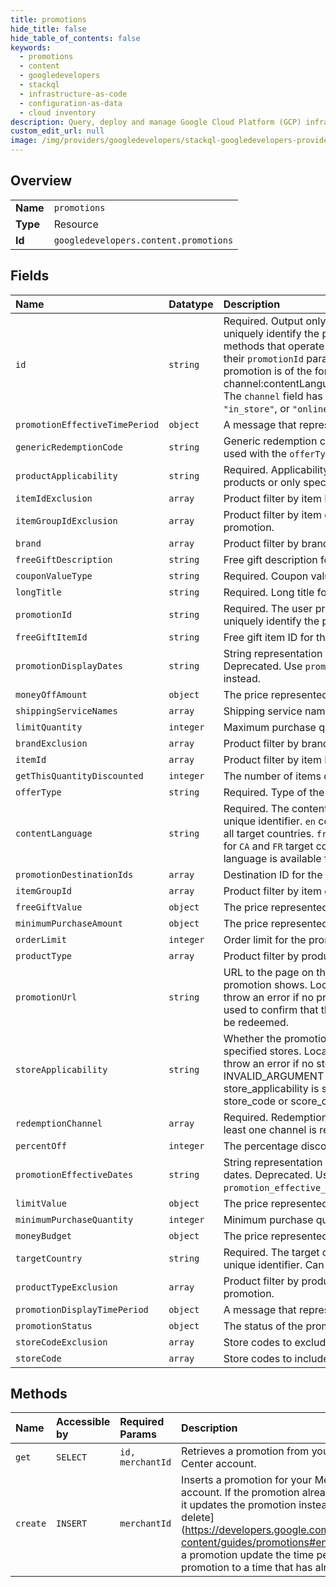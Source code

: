 ```yaml
---
title: promotions
hide_title: false
hide_table_of_contents: false
keywords:
  - promotions
  - content
  - googledevelopers    
  - stackql
  - infrastructure-as-code
  - configuration-as-data
  - cloud inventory
description: Query, deploy and manage Google Cloud Platform (GCP) infrastructure and resources using SQL
custom_edit_url: null
image: /img/providers/googledevelopers/stackql-googledevelopers-provider-featured-image.png
---
```

  
    

## Overview
<table><tbody>
<tr><td><b>Name</b></td><td><code>promotions</code></td></tr>
<tr><td><b>Type</b></td><td>Resource</td></tr>
<tr><td><b>Id</b></td><td><code>googledevelopers.content.promotions</code></td></tr>
</tbody></table>

## Fields
| Name | Datatype | Description |
|:-----|:---------|:------------|
| `id` | `string` | Required. Output only. The REST promotion ID to uniquely identify the promotion. Content API methods that operate on promotions take this as their `promotionId` parameter. The REST ID for a promotion is of the form channel:contentLanguage:targetCountry:promotionId The `channel` field has a value of `"online"`, `"in_store"`, or `"online_in_store"`. |
| `promotionEffectiveTimePeriod` | `object` | A message that represents a time period. |
| `genericRedemptionCode` | `string` | Generic redemption code for the promotion. To be used with the `offerType` field. |
| `productApplicability` | `string` | Required. Applicability of the promotion to either all products or only specific products. |
| `itemIdExclusion` | `array` | Product filter by item ID exclusion for the promotion. |
| `itemGroupIdExclusion` | `array` | Product filter by item group ID exclusion for the promotion. |
| `brand` | `array` | Product filter by brand for the promotion. |
| `freeGiftDescription` | `string` | Free gift description for the promotion. |
| `couponValueType` | `string` | Required. Coupon value type for the promotion. |
| `longTitle` | `string` | Required. Long title for the promotion. |
| `promotionId` | `string` | Required. The user provided promotion ID to uniquely identify the promotion. |
| `freeGiftItemId` | `string` | Free gift item ID for the promotion. |
| `promotionDisplayDates` | `string` | String representation of the promotion display dates. Deprecated. Use `promotion_display_time_period` instead. |
| `moneyOffAmount` | `object` | The price represented as a number and currency. |
| `shippingServiceNames` | `array` | Shipping service names for the promotion. |
| `limitQuantity` | `integer` | Maximum purchase quantity for the promotion. |
| `brandExclusion` | `array` | Product filter by brand exclusion for the promotion. |
| `itemId` | `array` | Product filter by item ID for the promotion. |
| `getThisQuantityDiscounted` | `integer` | The number of items discounted in the promotion. |
| `offerType` | `string` | Required. Type of the promotion. |
| `contentLanguage` | `string` | Required. The content language used as part of the unique identifier. `en` content language is available for all target countries. `fr` content language is available for `CA` and `FR` target countries, and `de` content language is available for `DE` target country. |
| `promotionDestinationIds` | `array` | Destination ID for the promotion. |
| `itemGroupId` | `array` | Product filter by item group ID for the promotion. |
| `freeGiftValue` | `object` | The price represented as a number and currency. |
| `minimumPurchaseAmount` | `object` | The price represented as a number and currency. |
| `orderLimit` | `integer` | Order limit for the promotion. |
| `productType` | `array` | Product filter by product type for the promotion. |
| `promotionUrl` | `string` | URL to the page on the merchant's site where the promotion shows. Local Inventory ads promotions throw an error if no promo url is included. URL is used to confirm that the promotion is valid and can be redeemed. |
| `storeApplicability` | `string` | Whether the promotion applies to all stores, or only specified stores. Local Inventory ads promotions throw an error if no store applicability is included. An INVALID_ARGUMENT error is thrown if store_applicability is set to ALL_STORES and store_code or score_code_exclusion is set to a value. |
| `redemptionChannel` | `array` | Required. Redemption channel for the promotion. At least one channel is required. |
| `percentOff` | `integer` | The percentage discount offered in the promotion. |
| `promotionEffectiveDates` | `string` | String representation of the promotion effective dates. Deprecated. Use `promotion_effective_time_period` instead. |
| `limitValue` | `object` | The price represented as a number and currency. |
| `minimumPurchaseQuantity` | `integer` | Minimum purchase quantity for the promotion. |
| `moneyBudget` | `object` | The price represented as a number and currency. |
| `targetCountry` | `string` | Required. The target country used as part of the unique identifier. Can be `AU`, `CA`, `DE`, `FR`, `GB`, `IN` or `US`. |
| `productTypeExclusion` | `array` | Product filter by product type exclusion for the promotion. |
| `promotionDisplayTimePeriod` | `object` | A message that represents a time period. |
| `promotionStatus` | `object` | The status of the promotion. |
| `storeCodeExclusion` | `array` | Store codes to exclude for the promotion. |
| `storeCode` | `array` | Store codes to include for the promotion. |
## Methods
| Name | Accessible by | Required Params | Description |
|:-----|:--------------|:----------------|:------------|
| `get` | `SELECT` | `id, merchantId` | Retrieves a promotion from your Merchant Center account. |
| `create` | `INSERT` | `merchantId` | Inserts a promotion for your Merchant Center account. If the promotion already exists, then it updates the promotion instead. To [end or delete] (https://developers.google.com/shopping-content/guides/promotions#end_a_promotion) a promotion update the time period of the promotion to a time that has already passed. |
